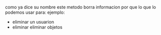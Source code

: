 como ya dice su nombre este metodo borra informacion por que lo que lo podemos usar para: ejemplo:
- eliminar un usuarion
- eliminar eliminar objetos